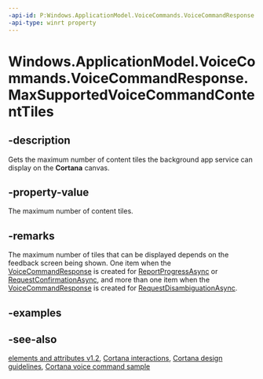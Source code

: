 ```yaml
---
-api-id: P:Windows.ApplicationModel.VoiceCommands.VoiceCommandResponse.MaxSupportedVoiceCommandContentTiles
-api-type: winrt property
---
```


<!-- Property syntax
public uint MaxSupportedVoiceCommandContentTiles { get; }
-->

# Windows.ApplicationModel.VoiceCommands.VoiceCommandResponse.MaxSupportedVoiceCommandContentTiles

## -description
Gets the maximum number of content tiles the background app service can display on the **Cortana** canvas.

## -property-value
The maximum number of content tiles.

## -remarks
The maximum number of tiles that can be displayed depends on the feedback screen being shown. One item when the [VoiceCommandResponse](voicecommandresponse.md) is created for [ReportProgressAsync](voicecommandserviceconnection_reportprogressasync_197749011.md) or [RequestConfirmationAsync](voicecommandserviceconnection_requestconfirmationasync_1656186355.md), and more than one item when the [VoiceCommandResponse](voicecommandresponse.md) is created for [RequestDisambiguationAsync](voicecommandserviceconnection_requestdisambiguationasync_117243970.md).

## -examples

## -see-also
[ elements and attributes v1.2](/uwp/schemas/voicecommands/voice-command-elements-and-attributes-1-2), [Cortana interactions](/windows/uwp/input-and-devices/cortana-interactions), [Cortana design guidelines](/windows/uwp/input-and-devices/cortana-design-guidelines), [Cortana voice command sample](https://github.com/Microsoft/Windows-universal-samples/tree/master/Samples/CortanaVoiceCommand)
